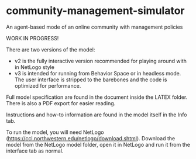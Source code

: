 # community-management-simulator
An agent-based mode of an online community with management policies


WORK IN PROGRESS!

There are two versions of the model:

* v2 is the fully interactive version recommended for playing around with in NetLogo style
* v3 is intended for running from Behavior Space or in headless mode. The user interface is stripped to the barebones and the code is optimized for performance. 

Full model specification are found in the document inside the LATEX folder. There is also a PDF export for easier reading. 

Instructions and how-to information are found in the model itself in the Info tab.

To run the model, you will need NetLogo (https://ccl.northwestern.edu/netlogo/download.shtml). Download the model from the NetLogo model folder, open it in NetLogo and run it from the interface tab as normal. 